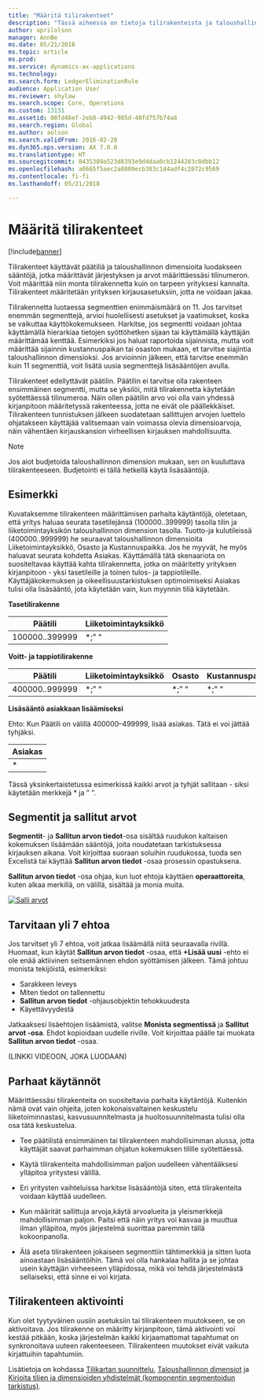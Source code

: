 ```yaml
---
title: "Määritä tilirakenteet"
description: "Tässä aiheessa on tietoja tilirakenteista ja taloushallinnon dimensioista."
author: aprilolson
manager: AnnBe
ms.date: 05/21/2018
ms.topic: article
ms.prod: 
ms.service: dynamics-ax-applications
ms.technology: 
ms.search.form: LedgerEliminationRule
audience: Application User
ms.reviewer: shylaw
ms.search.scope: Core, Operations
ms.custom: 13131
ms.assetid: 08fd46ef-2eb8-4942-985d-40fd757b74a8
ms.search.region: Global
ms.author: aolson
ms.search.validFrom: 2016-02-28
ms.dyn365.ops.version: AX 7.0.0
ms.translationtype: HT
ms.sourcegitcommit: 8435389a523d8393e9d4daa0cb1244203c0dbb12
ms.openlocfilehash: a0665f5aec2a0809ecb383c1d4adf4c2072c9569
ms.contentlocale: fi-fi
ms.lasthandoff: 05/21/2018

---
```


# <a name="configure-account-structures"></a>Määritä tilirakenteet

[!include[banner](../includes/banner.md)]

Tilirakenteet käyttävät päätiliä ja taloushallinnon dimensioita luodakseen sääntöjä, jotka määrittävät järjestyksen ja arvot määrittäessäsi tilinumeron. Voit määrittää niin monta tilirakennetta kuin on tarpeen yrityksesi kannalta. Tilirakenteet määritetään yrityksen kirjausasetuksiin, jotta ne voidaan jakaa.

Tilirakennetta luotaessa segmenttien enimmäismäärä on 11. Jos tarvitset enemmän segmenttejä, arvioi huolellisesti asetukset ja vaatimukset, koska se vaikuttaa käyttökokemukseen. Harkitse, jos segmentti voidaan johtaa käyttämällä hierarkiaa tietojen syöttöhetken sijaan tai käyttämällä käyttäjän määrittämää kenttää. Esimerkiksi jos haluat raportoida sijainnista, mutta voit määrittää sijainnin kustannuspaikan tai osaston mukaan, et tarvitse siajintia taloushallinnon dimensioksi. Jos arvioinnin jälkeen, että tarvitse enemmän kuin 11 segmenttiä, voit lisätä uusia segmenttejä lisäsääntöjen avulla.

Tilirakenteet edellyttävät päätilin. Päätilin ei tarvitse olla rakenteen ensimmäinen segmentti, mutta se yksilöi, mitä tilirakennetta käytetään syötettäessä tilinumeroa. Näin ollen päätilin arvo voi olla vain yhdessä kirjanpitoon määritetyssä rakenteessa, jotta ne eivät ole päällekkäiset. Tilirakenteen tunnistuksen jälkeen suodatetaan sallittujen arvojen luettelo ohjatakseen käyttäjää valitsemaan vain voimassa olevia dimensioarvoja, näin vähentäen kirjauskansion virheellisen kirjauksen mahdollisuutta.

> [!NOTE] 
> Jos aiot budjetoida taloushallinnon dimension mukaan, sen on kuuluttava tilirakenteeseen. Budjetointi ei tällä hetkellä käytä lisäsääntöjä.

## <a name="example"></a>Esimerkki
Kuvataksemme tilirakenteen määrittämisen parhaita käytäntöjä, oletetaan, että yritys haluaa seurata tasetilejänsä (100000..399999) tasolla tilin ja liiketoimintayksikön taloushallinnon dimension tasolla. Tuotto-ja kulutileissä (400000..999999) he seuraavat taloushallinnon dimensioita Liiketoimintayksikkö, Osasto ja Kustannuspaikka. Jos he myyvät, he myös haluavat seurata kohdetta Asiakas. Käyttämällä tätä skenaariota on suositeltavaa käyttää kahta tilirakennetta, jotka on määritetty yrityksen kirjanpitoon - yksi tasetileille ja toinen tulos- ja tappiotileille. Käyttäjäkokemuksen ja oikeellisuustarkistuksen optimoimiseksi Asiakas tulisi olla lisäsääntö, jota käytetään vain, kun myynnin tiliä käytetään.

**Tasetilirakenne**

|Päätili          | Liiketoimintayksikkö    |
|----------------------|-----------|
|100000..399999 | *;” “|

**Voitt- ja tappiotilirakenne**

|Päätili          | Liiketoimintayksikkö    |Osasto          | Kustannuspaikka    |
|----------------------|-----------|----------------------|-----------|
|400000..999999 | *;” “|*;” “|*;” “|*;” “|

**Lisäsääntö asiakkaan lisäämiseksi**

Ehto: Kun Päätili on välillä 400000–499999, lisää asiakas. Tätä ei voi jättää tyhjäksi.

|Asiakas         |
|-----------------|
|* |

Tässä yksinkertaistetussa esimerkissä kaikki arvot ja tyhjät sallitaan - siksi käytetään merkkejä * ja ” ”.

## <a name="segments-and-allowed-values"></a>Segmentit ja sallitut arvot
**Segmentit**- ja **Sallitun arvon tiedot**-osa sisältää ruudukon kaltaisen kokemuksen lisäämään sääntöjä, joita noudatetaan tarkistuksessa kirjauksen aikana. Voit kirjoittaa suoraan soluihin ruudukossa, tuoda sen Excelistä tai käyttää **Sallitun arvon tiedot** -osaa prosessin opastuksena.

**Sallitun arvon tiedot** -osa ohjaa, kun luot ehtoja käyttäen **operaattoreita**, kuten alkaa merkillä, on välillä, sisältää ja monia muita.

[![Salli arvot](./media/account.png)](./media/account.png) 

## <a name="more-than-7-criteria-needed"></a>Tarvitaan yli 7 ehtoa

Jos tarvitset yli 7 ehtoa, voit jatkaa lisäämällä niitä seuraavalla rivillä. Huomaat, kun käytät **Sallitun arvon tiedot** -osaa, että **+Lisää uusi** -ehto ei ole enää aktiivinen seitsemännen ehdon syöttämisen jälkeen. Tämä johtuu monista tekijöistä, esimerkiksi: 
 - Sarakkeen leveys 
 - Miten tiedot on tallennettu 
 - **Sallitun arvon tiedot** -ohjausobjektin tehokkuudesta
 - Käyettävyydestä  
 
Jatkaaksesi lisäehtojen lisäämistä, valitse **Monista segmentissä** ja **Sallitut arvot -osa**. Ehdot kopioidaan uudelle riville. Voit kirjoittaa päälle tai muokata **Sallitun arvon tiedot** -osaa.

(LINKKI VIDEOON, JOKA LUODAAN)

## <a name="best-practices"></a>Parhaat käytännöt
Määrittäessäsi tilirakenteita on suositeltavia parhaita käytäntöjä. Kuitenkin nämä ovat vain ohjeita, joten kokonaisvaltainen keskustelu liiketoiminnastasi, kasvusuunnitelmasta ja huoltosuunnitelmasta tulisi olla osa tätä keskustelua.

- Tee päätilistä ensimmäinen tai tilirakenteen mahdollisimman alussa, jotta käyttäjät saavat parhaimman ohjatun kokemuksen tilille syötettäessä.

- Käytä tilirakenteita mahdollisimman paljon uudelleen vähentääksesi ylläpitoa yritystesi välillä.

- Eri yritysten vaihteluissa harkitse lisäsääntöjä siten, että tilirakenteita voidaan käyttää uudelleen.

- Kun määrität sallittuja arvoja,käytä arvoalueita ja yleismerkkejä mahdollisimman paljon. Paitsi että näin yritys voi kasvaa ja muuttua ilman ylläpitoa, myös järjestelmä suorittaa paremmin tällä kokoonpanolla.

- Älä aseta tilirakenteen jokaiseen segmenttiin tähtimerkkiä ja sitten luota ainoastaan lisäsääntöihin. Tämä voi olla hankalaa hallita ja se johtaa usein käyttäjän virheeseen ylläpidossa, mikä voi tehdä järjestelmästä sellaiseksi, että sinne ei voi kirjata.

## <a name="account-structure-activation"></a>Tilirakenteen aktivointi
Kun olet tyytyväinen uusiin asetuksiin tai tilirakenteen muutokseen, se on aktivoitava. Jos tilirakenne on määritty kirjanpitoon, tämä aktivointi voi kestää pitkään, koska järjestelmän kaikki kirjaamattomat tapahtumat on synkronoitava uuteen rakenteeseen. Tilirakenteen muutokset eivät vaikuta kirjattuihin tapahtumiin.

Lisätietoja on kohdassa [Tilikartan suunnittelu](plan-chart-of-accounts.md), [Taloushallinnon dimensiot](financial-dimensions.md) ja [Kirjoita tilien ja dimensioiden yhdistelmät (komponentin segmentoidun tarkistus)](enter-account-dimension-combinations-segmented-entry-control.md).

